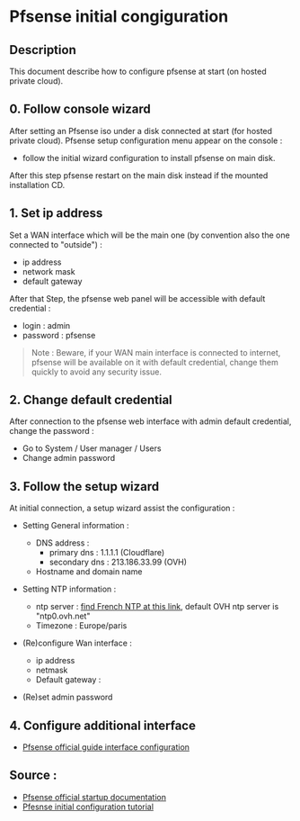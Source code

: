 # Pfsense initial congiguration

## Description

This document describe how to configure pfsense at start (on hosted private cloud).

## 0. Follow console wizard

After setting an Pfsense iso under a disk connected at start (for hosted private cloud). Pfsense setup configuration menu appear on the console : 
- follow the initial wizard configuration to install pfsense on main disk.

After this step pfsense restart on the main disk instead if the mounted installation CD.

## 1. Set ip address

 Set a WAN interface which will be the main one (by convention also the one connected to "outside") :
- ip address
- network mask
- default gateway

After that Step, the pfsense web panel will be accessible with default credential :
- login : admin
- password : pfsense

> Note : Beware, if your WAN main interface is connected to internet, pfsense will be available on it with default credential, change them quickly to avoid any security issue.

## 2. Change default credential

After connection to the pfsense web interface with admin default credential, change the password :
- Go to System / User manager / Users
- Change admin password

## 3. Follow the setup wizard

At initial connection, a setup wizard assist the configuration : 
- Setting General information :
    - DNS address :
        - primary dns : 1.1.1.1 (Cloudflare)
        - secondary dns : 213.186.33.99 (OVH)
    - Hostname and domain name

- Setting NTP information :
    - ntp server : [find French NTP at this link](https://services.renater.fr/ntp/serveurs_francais), default OVH ntp server is "ntp0.ovh.net"
    - Timezone : Europe/paris

- (Re)configure Wan interface : 
    - ip address 
    - netmask
    - Default gateway : 

- (Re)set admin password 

## 4. Configure additional interface 

- [Pfsense official guide interface configuration](https://docs.netgate.com/pfsense/en/latest/config/interface-configuration.html)

## Source : 

- [Pfsense official startup documentation](https://docs.netgate.com/pfsense/en/latest/config/)
- [Pfesnse initial configuration tutorial](https://infosecwriteups.com/pfsense-first-install-and-configuration-869f8508e087)